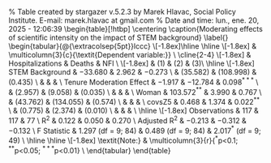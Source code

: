 
% Table created by stargazer v.5.2.3 by Marek Hlavac, Social Policy Institute. E-mail: marek.hlavac at gmail.com
% Date and time: lun., ene. 20, 2025 - 12:06:39
\begin{table}[!htbp] \centering 
  \caption{Moderating effects of scientific intensity on the impact of STEM background} 
  \label{} 
\begin{tabular}{@{\extracolsep{5pt}}lccc} 
\\[-1.8ex]\hline 
\hline \\[-1.8ex] 
 & \multicolumn{3}{c}{\textit{Dependent variable:}} \\ 
\cline{2-4} 
\\[-1.8ex] & Hospitalizations & Deaths & NFI \\ 
\\[-1.8ex] & (1) & (2) & (3)\\ 
\hline \\[-1.8ex] 
 STEM Background & $-$33.680 & 2.962 & $-$0.273 \\ 
  & (35.582) & (108.998) & (0.435) \\ 
  & & & \\ 
 Tenure Moderation Effect & $-$1.917 & $-$12.784 & 0.098$^{***}$ \\ 
  & (2.957) & (9.058) & (0.035) \\ 
  & & & \\ 
 Woman & 103.572$^{**}$ & 3.990 & 0.767 \\ 
  & (43.762) & (134.055) & (0.574) \\ 
  & & & \\ 
 covsZ5 & 0.468 & 1.374 & 0.022$^{**}$ \\ 
  & (0.775) & (2.374) & (0.010) \\ 
  & & & \\ 
\hline \\[-1.8ex] 
Observations & 117 & 117 & 77 \\ 
R$^{2}$ & 0.122 & 0.050 & 0.270 \\ 
Adjusted R$^{2}$ & $-$0.213 & $-$0.312 & $-$0.132 \\ 
F Statistic & 1.297 (df = 9; 84) & 0.489 (df = 9; 84) & 2.017$^{*}$ (df = 9; 49) \\ 
\hline 
\hline \\[-1.8ex] 
\textit{Note:}  & \multicolumn{3}{r}{$^{*}$p$<$0.1; $^{**}$p$<$0.05; $^{***}$p$<$0.01} \\ 
\end{tabular} 
\end{table} 
